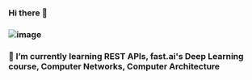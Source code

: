 ### Hi there 👋
### ![image](https://user-images.githubusercontent.com/111943416/211932274-d4b5967c-d8ce-4d09-a5e6-d087547091a0.png)
### 🌱 I’m currently learning REST APIs, fast.ai's Deep Learning course, Computer Networks, Computer Architecture
<!--
**amanda-tu/amanda-tu** is a ✨ _special_ ✨ repository because its `README.md` (this file) appears on your GitHub profile.

![image](https://user-images.githubusercontent.com/111943416/211932274-d4b5967c-d8ce-4d09-a5e6-d087547091a0.png)
- 🌱 I’m currently learning REST APIs, fast.ai's Deep Learning course, Computer Networks, Computer Architecture
-->

